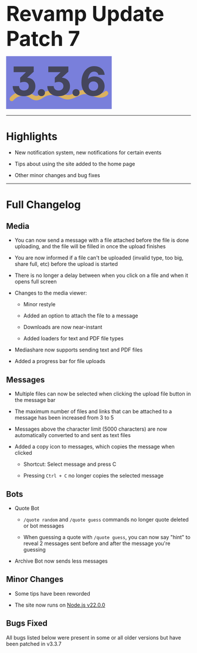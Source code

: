 <h1 style="font-size:4em;margin-bottom:0.25em;">
    Revamp Update Patch 7
</h1>

<img src="/public/v3.3.6.svg" height="10%" alt="v3.3.6">

<hr>

<!-- Released on Wednesday, April 3rd, 2024

<hr> -->

<style>
    h1 {
        font-size: 2em;
    }
</style>

# Highlights

- New notification system, new notifications for certain events

- Tips about using the site added to the home page

- Other minor changes and bug fixes

<hr>

# Full Changelog

## Media

- You can now send a message with a file attached before the file is done uploading, and the file will be filled in once the upload finishes

- You are now informed if a file can't be uploaded (invalid type, too big, share full, etc) before the upload is started

- There is no longer a delay between when you click on a file and when it opens full screen

- Changes to the media viewer:

  - Minor restyle

  - Added an option to attach the file to a message

  - Downloads are now near-instant

  - Added loaders for text and PDF file types

- Mediashare now supports sending text and PDF files

- Added a progress bar for file uploads

## Messages

- Multiple files can now be selected when clicking the upload file button in the message bar

- The maximum number of files and links that can be attached to a message has been increased from 3 to 5

- Messages above the character limit (5000 characters) are now automatically converted to and sent as text files

- Added a copy icon to messages, which copies the message when clicked

  - Shortcut: Select message and press C

  - Pressing `Ctrl + C` no longer copies the selected message

## Bots

- Quote Bot

  - `/quote random` and `/quote guess` commands no longer quote deleted or bot messages

  - When guessing a quote with `/quote guess`, you can now say "hint" to reveal 2 messages sent before and after the message you're guessing

- Archive Bot now sends less messages

## Minor Changes

- Some tips have been reworded

- The site now runs on [Node.js v22.0.0](https://nodejs.org/en/blog/announcements/v22-release-announce)

## Bugs Fixed

All bugs listed below were present in some or all older versions but have been patched in v3.3.7

<!-- <hr> -->

<!-- Backup Google Chat Revamp Update Patch 6 (v3.3.6), Released 4/3/2024   -->
<!-- <img src="../public/logo.svg" height="10%" alt="Backup Google Chat"> -->
